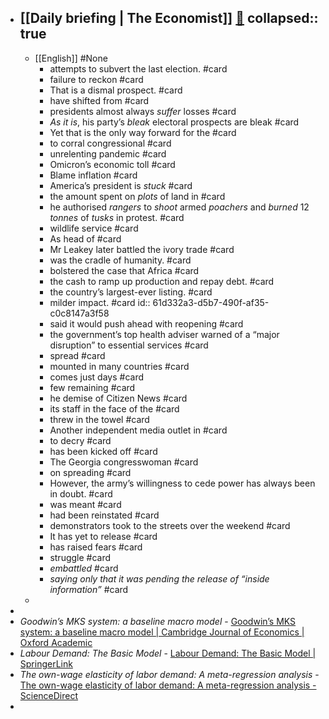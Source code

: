 - [[Daily briefing | The Economist]]   [🔗](https://www.economist.com/espresso?itm\_source=parsely-api)
  collapsed:: true
	-
	- [[English]] #None
		- attempts to subvert the last election. #card
		- failure to reckon  #card
		- That is a dismal prospect.  #card
		- have shifted from #card
		- presidents almost always _suffer_ losses #card
		- _As it is_, his party’s _bleak_ electoral prospects are bleak #card
		- Yet that is the only way forward for the #card
		- to corral congressional #card
		- unrelenting pandemic #card
		- Omicron’s economic toll #card
		- Blame inflation #card
		- America’s president is _stuck_ #card
		- the amount spent on _plots_ of land in  #card
		- he authorised _rangers_ to _shoot_ armed _poachers_ and _burned_ 12 _tonnes_ of _tusks_ in protest. #card
		- wildlife service #card
		- As head of #card
		- Mr Leakey later battled the ivory trade #card
		- was the cradle of humanity.  #card
		- bolstered the case that Africa #card
		- the cash to ramp up production and repay debt. #card
		- the country’s largest-ever listing. #card
		- milder impact. #card
		  id:: 61d332a3-d5b7-490f-af35-c0c8147a3f58
		- said it would push ahead with reopening #card
		- the government’s top health adviser warned of a “major disruption” to essential services #card
		- spread #card
		- mounted in many countries #card
		- comes just days #card
		- few remaining #card
		- he demise of Citizen News #card
		- its staff in the face of the #card
		- threw in the towel #card
		- Another independent media outlet in #card
		- to decry #card
		- has been kicked off #card
		- The Georgia congresswoman #card
		- on spreading  #card
		- However, the army’s willingness to cede power has always been in doubt. #card
		- was meant  #card
		- had been reinstated #card
		- demonstrators took to the streets over the weekend  #card
		- It has yet to release #card
		- has raised fears  #card
		- struggle #card
		- _embattled_ #card
		- _saying only that it was pending the release of “inside information”_ #card
	-
-
- _Goodwin’s MKS system: a baseline macro model_ - [Goodwin’s MKS system: a baseline macro model | Cambridge Journal of Economics | Oxford Academic](https://academic.oup.com/cje/article-abstract/39/6/1591/1694396?redirectedFrom=fulltext)
- _Labour Demand: The Basic Model_ - [Labour Demand: The Basic Model | SpringerLink](https://link.springer.com/chapter/10.1007/978-1-349-22825-6\_5)
- _The own-wage elasticity of labor demand: A meta-regression analysis_ - [The own-wage elasticity of labor demand: A meta-regression analysis - ScienceDirect](https://www.sciencedirect.com/science/article/abs/pii/S0014292115001233?via%3Dihub)
-